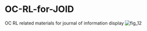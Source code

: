 # OC-RL-for-JOID
OC RL related materials for journal of information display
![fig_12](https://github.com/kinsingo/OC-RL-for-JOID/assets/68572566/2f222bef-f2af-4e8f-969d-5d1a668acd01)
